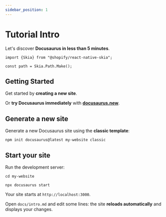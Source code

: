 ```yaml
---
sidebar_position: 1
---
```


# Tutorial Intro

Let's discover **Docusaurus in less than 5 minutes**.

```tsx twoslash
import {Skia} from "@shopify/react-native-skia";

const path = Skia.Path.Make();
```

## Getting Started

Get started by **creating a new site**.

Or **try Docusaurus immediately** with **[docusaurus.new](https://docusaurus.new)**.

## Generate a new site

Generate a new Docusaurus site using the **classic template**:

```shell
npm init docusaurus@latest my-website classic
```

## Start your site

Run the development server:

```shell
cd my-website

npx docusaurus start
```

Your site starts at `http://localhost:3000`.

Open `docs/intro.md` and edit some lines: the site **reloads automatically** and displays your changes.
